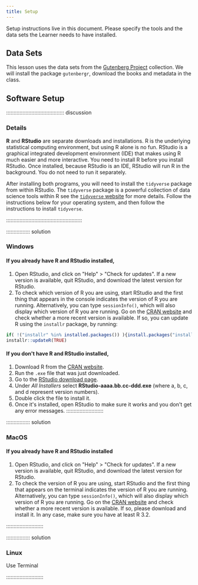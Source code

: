 ```yaml
---
title: Setup
---
```


Setup instructions live in this document. Please specify the tools and the data
sets the Learner needs to have installed.

## Data Sets

This lesson uses the data sets from the [Gutenberg Project](https://www.gutenberg.org/)
collection. We will install the package `gutenbergr`, download the books and metadata 
in the class. 


## Software Setup

::::::::::::::::::::::::::::::::::::::: discussion

### Details

**R** and **RStudio** are separate downloads and installations. R is the underlying 
statistical computing environment, but using R alone is no fun. RStudio is a 
graphical integrated development environment (IDE) that makes using R much easier 
and more interactive. You need to install R before you install RStudio. Once 
installed, because RStudio is an IDE, RStudio will run R in the background. 
You do not need to run it separately.

After installing both programs, you will need to install the `tidyverse` package 
from within RStudio. The `tidyverse` package is a powerful collection of data science 
tools within R see the [`tidyverse` website](https://www.tidyverse.org/) for more 
details. Follow the instructions below for your operating system, and then follow 
the instructions to install `tidyverse`.

:::::::::::::::::::::::::::::::::::::::::::::::::::

:::::::::::::::: solution

### Windows

#### If you already have R and RStudio installed,
1. Open RStudio, and click on "Help" > "Check for updates". If a new version is 
available, quit RStudio, and download the latest version for RStudio.
2. To check which version of R you are using, start RStudio and the first thing 
that appears in the console indicates the version of R you are running. 
Alternatively, you can type `sessionInfo()`, which will also display which 
version of R you are running. Go on the 
[CRAN website](https://cran.r-project.org/bin/windows/base/) and check whether 
a more recent version is available. If so, you can update R using the `installr` 
package, by running:  

```r
if( !("installr" %in% installed.packages()) ){install.packages("installr")}
installr::updateR(TRUE)
```
#### If you don't have R and RStudio installed,
1. Download R from the [CRAN website](http://cran.r-project.org/bin/windows/base/release.htm).
2. Run the `.exe` file that was just downloaded.
3. Go to the [RStudio download page](https://www.rstudio.com/products/rstudio/download/#download).
4. Under *All Installers* select **RStudio-aaaa.bb.cc-ddd.exe** (where a, b, c, and 
d represent version numbers).
5. Double click the file to install it.
6. Once it's installed, open RStudio to make sure it works and you don't get any error messages.
:::::::::::::::::::::::::

:::::::::::::::: solution

### MacOS

#### If you already have R and RStudio installed

1. Open RStudio, and click on "Help" > "Check for updates". If a new version is available, quit RStudio, and download the latest version for RStudio.
2. To check the version of R you are using, start RStudio and the first thing that appears on the terminal indicates the version of R you are running. Alternatively, you can type `sessionInfo()`, which will also display which version of R you are running. Go on the [CRAN website](https://cran.r-project.org/bin/macosx/) and check whether a more recent version is available. If so, please download and install it. In any case, make sure you have at least R 3.2.

:::::::::::::::::::::::::


:::::::::::::::: solution

### Linux

Use Terminal

:::::::::::::::::::::::::

